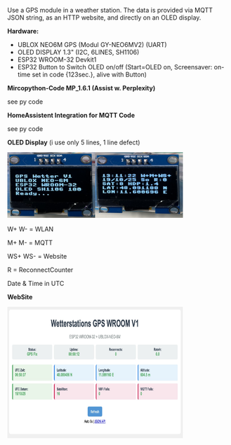 Use a GPS module in a weather station. The data is provided via MQTT JSON string, as an HTTP website, and directly on an OLED display.

**Hardware:**
* UBLOX NEO6M GPS (Modul GY-NEO6MV2) (UART)
* OLED DISPLAY 1.3" (I2C, 6LINES, SH1106)
* ESP32 WROOM-32 Devkit1
* ESP32 Button to Switch OLED on/off (Start=OLED on, Screensaver: on-time set in code {123sec.}, alive with Button)

**Mircopython-Code MP_1.6.1 (Assist w. Perplexity)**

see py code

**HomeAssistent Integration for MQTT Code**

see py code

**OLED Display** (i use only 5 lines, 1 line defect)

<img src="https://github.com/ludwich66/UBLOX-NEO6M_MQTT_WEB_OLED_GPS-Micropyton-/blob/main/IMG_0196.jpeg" alt="Logo" width="200" height="150"><img src="https://github.com/ludwich66/UBLOX-NEO6M_MQTT_WEB_OLED_GPS-Micropyton-/blob/main/IMG_0194.jpeg" alt="Logo" width="200" height="150">

W+ W- = WLAN

M+ M- = MQTT

WS+ WS- = Website

R = ReconnectCounter

Date & Time in UTC


**WebSite**

<img src="https://github.com/ludwich66/UBLOX-NEO6M_MQTT_WEB_OLED_GPS-Micropyton-/blob/main/GPS_Web.jpg" alt="Logo" width="400" height="300">


